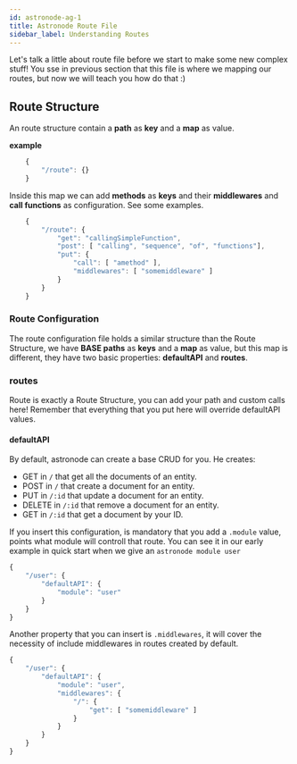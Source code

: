 ```yaml
---
id: astronode-ag-1
title: Astronode Route File
sidebar_label: Understanding Routes
---
```


Let's talk a little about route file before we start to make some new complex stuff! You sse in previous section that this file is where we mapping our routes, but now we will teach you how do that :)

## Route Structure
An route structure contain a **path** as **key** and a **map** as value.

**example**
```javascript
    {
        "/route": {}
    }
```

Inside this map we can add **methods** as **keys** and their **middlewares** and **call functions** as configuration. See some examples.
```javascript
    {
        "/route": {
            "get": "callingSimpleFunction",
            "post": [ "calling", "sequence", "of", "functions"],
            "put": {
                "call": [ "amethod" ],
                "middlewares": [ "somemiddleware" ]
            }
        }
    }
```

### Route Configuration
The route configuration file holds a similar structure than the Route Structure, we have **BASE paths** as **keys** and a **map** as value, but this map is different, they have two basic properties: **defaultAPI** and **routes**.

### routes
Route is exactly a Route Structure, you can add your path and custom calls here! Remember that everything that you put here will override defaultAPI values.

#### defaultAPI
By default, astronode can create a base CRUD for you. He creates:
- GET in `/` that get all the documents of an entity.
- POST in `/` that create a document for an entity.
- PUT in `/:id` that update a document for an entity.
- DELETE in `/:id` that remove a document for an entity.
- GET in `/:id` that get a document by your ID.

If you insert this configuration, is mandatory that you add a `.module` value, points what module will controll that route. You can see it in our early example in quick start when we give an `astronode module user`

```javascript
{
    "/user": {
        "defaultAPI": {
            "module": "user"
        }
    }
}
```

Another property that you can insert is `.middlewares`, it will cover the necessity of include middlewares in routes created by default.

```javascript
{
    "/user": {
        "defaultAPI": {
            "module": "user",
            "middlewares": {
                "/": {
                    "get": [ "somemiddleware" ]
                }
            }
        }
    }
}
```

